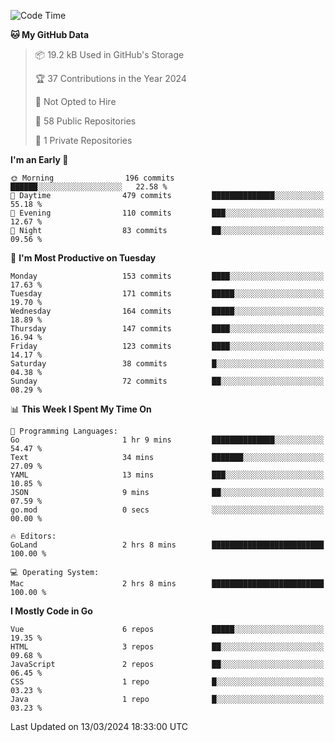 <!--START_SECTION:waka-->
![Code Time](http://img.shields.io/badge/Code%20Time-1%2C035%20hrs%2013%20mins-blue)

**🐱 My GitHub Data** 

> 📦 19.2 kB Used in GitHub's Storage 
 > 
> 🏆 37 Contributions in the Year 2024
 > 
> 🚫 Not Opted to Hire
 > 
> 📜 58 Public Repositories 
 > 
> 🔑 1 Private Repositories 
 > 
**I'm an Early 🐤** 

```text
🌞 Morning                196 commits         ██████░░░░░░░░░░░░░░░░░░░   22.58 % 
🌆 Daytime                479 commits         ██████████████░░░░░░░░░░░   55.18 % 
🌃 Evening                110 commits         ███░░░░░░░░░░░░░░░░░░░░░░   12.67 % 
🌙 Night                  83 commits          ██░░░░░░░░░░░░░░░░░░░░░░░   09.56 % 
```
📅 **I'm Most Productive on Tuesday** 

```text
Monday                   153 commits         ████░░░░░░░░░░░░░░░░░░░░░   17.63 % 
Tuesday                  171 commits         █████░░░░░░░░░░░░░░░░░░░░   19.70 % 
Wednesday                164 commits         █████░░░░░░░░░░░░░░░░░░░░   18.89 % 
Thursday                 147 commits         ████░░░░░░░░░░░░░░░░░░░░░   16.94 % 
Friday                   123 commits         ████░░░░░░░░░░░░░░░░░░░░░   14.17 % 
Saturday                 38 commits          █░░░░░░░░░░░░░░░░░░░░░░░░   04.38 % 
Sunday                   72 commits          ██░░░░░░░░░░░░░░░░░░░░░░░   08.29 % 
```


📊 **This Week I Spent My Time On** 

```text
💬 Programming Languages: 
Go                       1 hr 9 mins         ██████████████░░░░░░░░░░░   54.47 % 
Text                     34 mins             ███████░░░░░░░░░░░░░░░░░░   27.09 % 
YAML                     13 mins             ███░░░░░░░░░░░░░░░░░░░░░░   10.85 % 
JSON                     9 mins              ██░░░░░░░░░░░░░░░░░░░░░░░   07.59 % 
go.mod                   0 secs              ░░░░░░░░░░░░░░░░░░░░░░░░░   00.00 % 

🔥 Editors: 
GoLand                   2 hrs 8 mins        █████████████████████████   100.00 % 

💻 Operating System: 
Mac                      2 hrs 8 mins        █████████████████████████   100.00 % 
```

**I Mostly Code in Go** 

```text
Vue                      6 repos             █████░░░░░░░░░░░░░░░░░░░░   19.35 % 
HTML                     3 repos             ██░░░░░░░░░░░░░░░░░░░░░░░   09.68 % 
JavaScript               2 repos             ██░░░░░░░░░░░░░░░░░░░░░░░   06.45 % 
CSS                      1 repo              █░░░░░░░░░░░░░░░░░░░░░░░░   03.23 % 
Java                     1 repo              █░░░░░░░░░░░░░░░░░░░░░░░░   03.23 % 
```




 Last Updated on 13/03/2024 18:33:00 UTC
<!--END_SECTION:waka-->

